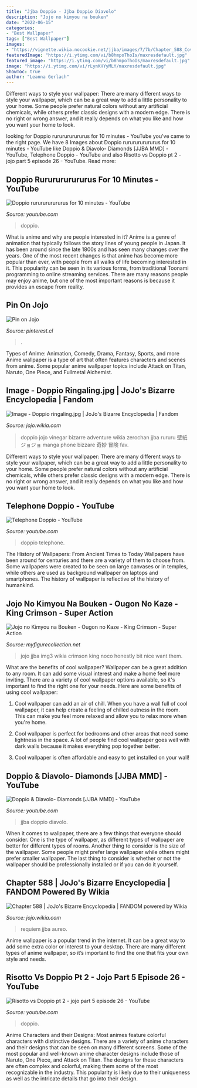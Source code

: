 ```yaml
---
title: "Jjba Doppio - Jjba Doppio Diavolo"
description: "Jojo no kimyou na bouken"
date: "2022-06-15"
categories:
- "Best Wallpaper"
tags: ["Best Wallpaper"]
images:
- "https://vignette.wikia.nocookie.net/jjba/images/7/7b/Chapter_588_Cover_A.png/revision/latest?cb=20160202080455"
featuredImage: "https://i.ytimg.com/vi/b8hmpoThoIs/maxresdefault.jpg"
featured_image: "https://i.ytimg.com/vi/b8hmpoThoIs/maxresdefault.jpg"
image: "https://i.ytimg.com/vi/rLynKHYyMLY/maxresdefault.jpg"
ShowToc: true
author: "Leanna Gerlach"
---
```



Different ways to style your wallpaper:
There are many different ways to style your wallpaper, which can be a great way to add a little personality to your home. Some people prefer natural colors without any artificial chemicals, while others prefer classic designs with a modern edge. There is no right or wrong answer, and it really depends on what you like and how you want your home to look.

	

		
looking for Doppio rururururururus for 10 minutes - YouTube you've came to the right page. We have 8 Images about Doppio rururururururus for 10 minutes - YouTube like Doppio &amp; Diavolo- Diamonds [JJBA MMD] - YouTube, Telephone Doppio - YouTube and also Risotto vs Doppio pt 2 - jojo part 5 episode 26 - YouTube. Read more:
		
    
## Doppio Rururururururus For 10 Minutes - YouTube

<img loading=lazy src="https://i.ytimg.com/vi/rLynKHYyMLY/maxresdefault.jpg" onerror="this.onerror=null;this.src='https://tse4.mm.bing.net/th?id=OIP.fNA7eOYsO7HniMS7LWNOSwHaEK&amp;pid=15.1';" alt="Doppio rururururururus for 10 minutes - YouTube">

_Source: youtube.com_

>doppio. 

	

What is anime and why are people interested in it?
Anime is a genre of animation that typically follows the story lines of young people in Japan. It has been around since the late 1800s and has seen many changes over the years. One of the most recent changes is that anime has become more popular than ever, with people from all walks of life becoming interested in it. This popularity can be seen in its various forms, from traditional Toonami programming to online streaming services. There are many reasons people may enjoy anime, but one of the most important reasons is because it provides an escape from reality.

    
## Pin On Jojo

<img loading=lazy src="https://i.pinimg.com/originals/ab/b6/ca/abb6cafdc01085dec20d9bb63010aa7c.png" onerror="this.onerror=null;this.src='https://tse1.mm.bing.net/th?id=OIP.AqNKo97E3VnbxfrIr4QpRwHaJh&amp;pid=15.1';" alt="Pin on Jojo">

_Source: pinterest.cl_

>. 

	

Types of Anime: Animation, Comedy, Drama, Fantasy, Sports, and more
Anime wallpaper is a type of art that often features characters and scenes from anime. Some popular anime wallpaper topics include Attack on Titan, Naruto, One Piece, and Fullmetal Alchemist.

    
## Image - Doppio Ringaling.jpg | JoJo&#039;s Bizarre Encyclopedia | Fandom

<img loading=lazy src="http://vignette3.wikia.nocookie.net/jjba/images/1/14/Doppio_ringaling.jpg/revision/latest?cb=20101215023548" onerror="this.onerror=null;this.src='https://tse1.mm.bing.net/th?id=OIP.ndZGRyS1LuRGIEgFDj6XnwHaLH&amp;pid=15.1';" alt="Image - Doppio ringaling.jpg | JoJo&#039;s Bizarre Encyclopedia | Fandom">

_Source: jojo.wikia.com_

>doppio jojo vinegar bizarre adventure wikia zerochan jjba rururu 壁紙 ジョジョ manga phone bizzare 奇妙 冒険 fav. 

	

Different ways to style your wallpaper:
There are many different ways to style your wallpaper, which can be a great way to add a little personality to your home. Some people prefer natural colors without any artificial chemicals, while others prefer classic designs with a modern edge. There is no right or wrong answer, and it really depends on what you like and how you want your home to look.

    
## Telephone Doppio - YouTube

<img loading=lazy src="https://i.ytimg.com/vi/b8hmpoThoIs/maxresdefault.jpg" onerror="this.onerror=null;this.src='https://tse1.mm.bing.net/th?id=OIP.zAspCkxO7rFR7nmMyQwoXwHaEK&amp;pid=15.1';" alt="Telephone Doppio - YouTube">

_Source: youtube.com_

>doppio telephone. 

	

The History of Wallpapers: From Ancient Times to Today
Wallpapers have been around for centuries and there are a variety of them to choose from. Some wallpapers were created to be seen on large canvases or in temples, while others are used as background wallpaper on laptops and smartphones. The history of wallpaper is reflective of the history of humankind.

    
## Jojo No Kimyou Na Bouken - Ougon No Kaze - King Crimson - Super Action

<img loading=lazy src="http://img3.wikia.nocookie.net/__cb20131106201701/jjba/images/b/bc/DoppioPortraitKC2.png" onerror="this.onerror=null;this.src='https://tse1.mm.bing.net/th?id=OIP.7XSe25vcXl_RBXkxvexOLgHaJ6&amp;pid=15.1';" alt="Jojo no Kimyou na Bouken - Ougon no Kaze - King Crimson - Super Action">

_Source: myfigurecollection.net_

>jojo jjba img3 wikia crimson king noco honestly bit nice want them. 

	

What are the benefits of cool wallpaper?
Wallpaper can be a great addition to any room. It can add some visual interest and make a home feel more inviting. There are a variety of cool wallpaper options available, so it's important to find the right one for your needs. Here are some benefits of using cool wallpaper: 
1. Cool wallpaper can add an air of chill. When you have a wall full of cool wallpaper, it can help create a feeling of chilled outness in the room. This can make you feel more relaxed and allow you to relax more when you're home. 

2. Cool wallpaper is perfect for bedrooms and other areas that need some lightness in the space. A lot of people find cool wallpaper goes well with dark walls because it makes everything pop together better. 

3. Cool wallpaper is often affordable and easy to get installed on your wall!

    
## Doppio &amp; Diavolo- Diamonds [JJBA MMD] - YouTube

<img loading=lazy src="https://i.ytimg.com/vi/uM11ZVZ5hLw/maxresdefault.jpg" onerror="this.onerror=null;this.src='https://tse1.mm.bing.net/th?id=OIP.WiAxRnUoTUKPB3IcFWl8AgHaEK&amp;pid=15.1';" alt="Doppio &amp; Diavolo- Diamonds [JJBA MMD] - YouTube">

_Source: youtube.com_

>jjba doppio diavolo. 

	

When it comes to wallpaper, there are a few things that everyone should consider. One is the type of wallpaper, as different types of wallpaper are better for different types of rooms. Another thing to consider is the size of the wallpaper. Some people might prefer large wallpaper while others might prefer smaller wallpaper. The last thing to consider is whether or not the wallpaper should be professionally installed or if you can do it yourself.

    
## Chapter 588 | JoJo&#039;s Bizarre Encyclopedia | FANDOM Powered By Wikia

<img loading=lazy src="https://vignette.wikia.nocookie.net/jjba/images/7/7b/Chapter_588_Cover_A.png/revision/latest?cb=20160202080455" onerror="this.onerror=null;this.src='https://tse4.mm.bing.net/th?id=OIP.VpaSNgCBdx-6dL9i5K9jOwHaLZ&amp;pid=15.1';" alt="Chapter 588 | JoJo&#039;s Bizarre Encyclopedia | FANDOM powered by Wikia">

_Source: jojo.wikia.com_

>requiem jjba aureo. 

	

Anime wallpaper is a popular trend in the internet. It can be a great way to add some extra color or interest to your desktop. There are many different types of anime wallpaper, so it’s important to find the one that fits your own style and needs.

    
## Risotto Vs Doppio Pt 2 - Jojo Part 5 Episode 26 - YouTube

<img loading=lazy src="https://i.ytimg.com/vi/sWUxzWQYVFs/hqdefault.jpg" onerror="this.onerror=null;this.src='https://tse2.mm.bing.net/th?id=OIP.zNCDV4Hclu7ODZbAOvVBEgHaFj&amp;pid=15.1';" alt="Risotto vs Doppio pt 2 - jojo part 5 episode 26 - YouTube">

_Source: youtube.com_

>doppio. 

	

Anime Characters and their Designs: Most animes feature colorful characters with distinctive designs.
There are a variety of anime characters and their designs that can be seen on many different screens. Some of the most popular and well-known anime character designs include those of Naruto, One Piece, and Attack on Titan. The designs for these characters are often complex and colorful, making them some of the most recognizable in the industry. This popularity is likely due to their uniqueness as well as the intricate details that go into their design.


